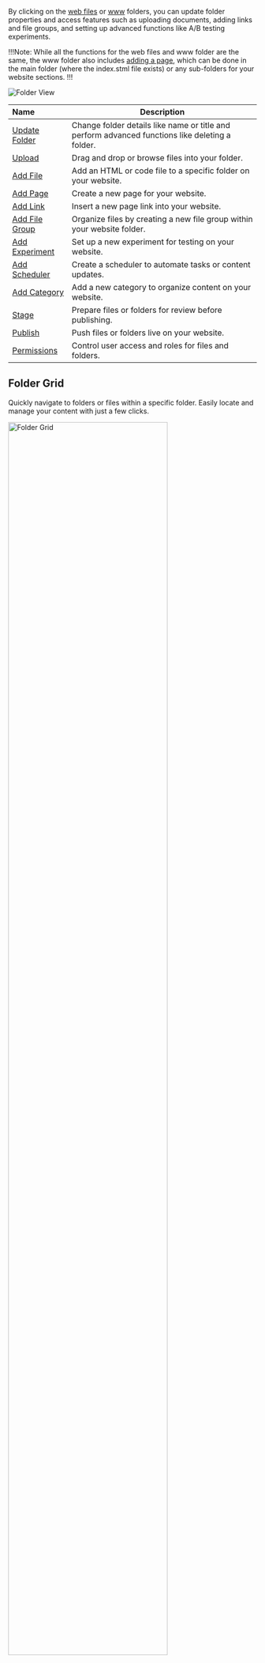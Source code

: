 By clicking on the [web files](/workspace/websites/website/#web-files) or [www](/workspace/websites/website/#www) folders, you can update folder properties and access features such as uploading documents, adding links and file groups, and setting up advanced functions like A/B testing experiments.

!!!Note:
While all the functions for the web files and www folder are the same, the www folder also includes [adding a page](/workspace/websites/folder/add-page), which can be done in the main folder (where the index.stml file exists) or any sub-folders for your website sections. 
!!!

<p><img src="/static/images/folders/folder.jpg" alt="Folder View"></p>

**Name** | **Description**
:--- | ---
[Update Folder](/workspace/websites/folder/update-folder/) | Change folder details like name or title and perform advanced functions like deleting a folder.
[Upload](/workspace/websites/folder/upload/) | Drag and drop or browse files into your folder.
[Add File](/workspace/websites/folder/add-file/) | Add an HTML or code file to a specific folder on your website.
[Add Page](/workspace/websites/folder/add-page/) | Create a new page for your website.
[Add Link](/workspace/websites/add-link/) | Insert a new page link into your website.
[Add File Group](/workspace/websites/folder/add-file-group/) | Organize files by creating a new file group within your website folder.
[Add Experiment](/workspace/websites/add-experiment/) | Set up a new experiment for testing on your website.
[Add Scheduler](/workspace/websites/add-scheduler/) | Create a scheduler to automate tasks or content updates.
[Add Category](/workspace/websites/add-category/) | Add a new category to organize content on your website.
[Stage](/workspace/websites/folder/stage/) | Prepare files or folders for review before publishing.
[Publish](/workspace/websites/folder/publish/) | Push files or folders live on your website. 
[Permissions](/workspace/websites/folder/permissions/) | Control user access and roles for files and folders.  

## Folder Grid 

Quickly navigate to folders or files within a specific folder. Easily locate and manage your content with just a few clicks.

<p><img src="/static/images/folders/folder-grid.jpg" alt="Folder Grid" style="width: 80%;"></p>

**Name** | **Description**
:--- | ---
Name | Name of folder or file.
Modified | Date and time of the file's most recent modification.
[Members](#members) | Permissions for users and groups.
By | Name of the last user to modify the file or folder.

### Members

Manage access permissions for users and groups for specific folders or files.

<p><img src="/static/images/permissions/folder-permissions.jpg" alt="Folder Permissions" style="width: 30%;"></p>

**Name** | **Description**
:--- | ---
Name | Enter the name of a member you want to add to your group.
Role | Assign a View, Stager, Editor, or Admin role to a new or existing member via the dropdown menus.
Add | Click the orange **'+'** button to add a new member to your group.
Delete | Click the **'x'** on the right side of the table to remove a member from your group.
Confirm | Once you have completed all the fields, click **Submit** to apply your changes.

!!! Note:
A group or group member can be assigned one of four roles in Solodev CMS:
  *	**View:** Allows a member to see items and content.
  *	**Stager:** Enables a member to create or modify content but not publish.
  *	**Editor:** Gives a member the ability to view, create, edit, and publish.
  *	**Admin:** Provides complete editorial control and management of group members.
!!!